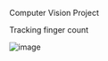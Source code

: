 Computer Vision Project

Tracking finger count


![image](https://github.com/user-attachments/assets/23fbaf32-3d3b-4a34-9b70-8fa2fbf9ae0a)
